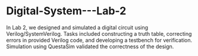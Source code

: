 # Digital-System---Lab-2
 In Lab 2, we designed and simulated a digital circuit using Verilog/SystemVerilog. Tasks included constructing a truth table, correcting errors in provided Verilog code, and developing a testbench for verification. Simulation using QuestaSim validated the correctness of the design.
